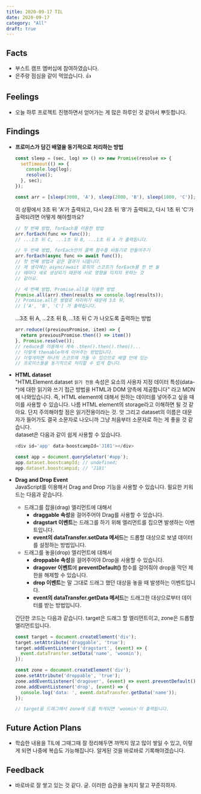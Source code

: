 ```yaml
---
title: 2020-09-17 TIL
date: 2020-09-17
category: "All"
draft: true
---
```


## Facts

- 부스트 캠프 멤버십에 참여하였습니다.
- 은주랑 점심을 같이 먹었습니다. 👍

## Feelings

- 오늘 하루 프로젝트 진행하면서 얻어가는 게 많은 하루인 것 같아서 뿌듯합니다.

## Findings

- **프로미스가 담긴 배열을 동기적으로 처리하는 방법**  

    ```js
    const sleep = (sec, log) => () => new Promise(resolve => {
      setTimeout(() => {
        console.log(log);
        resolve();
      }, sec);
    });

    const arr = [sleep(3000, 'A'), sleep(2000, 'B'), sleep(1000, 'C')];
    ```

    이 상황에서 3초 뒤 'A'가 출력되고, 다시 2초 뒤 'B'가 출력되고, 다시 1초 뒤 'C'가 출력되려면 어떻게 해야할까요?

    ```js
    // 첫 번째 방법, forEach를 이용한 방법
    arr.forEach(func => func());
    // ...1초 뒤 C, ...1초 뒤 B, ...1초 뒤 A 가 출력됩니다.

    // 두 번째 방법, forEach안의 콜백 함수를 비동기로 만들어주기
    arr.forEach(async func => await func());
    // 첫 번째 방법과 같은 결과가 나옵니다.
    // 제 생각에는 async/await 로직의 스코프가 forEach를 한 번 돌
    // 때마다 새로 생성되기 때문에 서로 영향을 미치지 못하는 것
    // 같아요.

    // 세 번째 방법, Promise.all을 이용한 방법
    Promise.all(arr).then(results => console.log(results));
    // Promise.all은 병렬로 처리하기 때문에 3초 뒤,
    // ['A', 'B', 'C'] 가 출력됩니다.
    ```

    ...3초 뒤 A, ...2초 뒤 B, ...1초 뒤 C 가 나오도록 출력하는 방법

    ```js
    arr.reduce((previousPromise, item) => {
      return previousPromise.then(() => item())
    }, Promise.resolve());
    // reduce를 이용해서 계속 .then().then().then()...
    // 이렇게 thenable하게 이어주는 방법입니다.
    // 이렇게하면 하나의 스코프에 가둘 수 있으므로 배열 안에 있는
    // 프로미스들을 동기적으로 처리할 수 있게 합니다.
    ```

- **HTML dataset**  
  "HTMLElement.dataset `읽기 전용` 속성은 요소의 사용자 지정 데이터 특성(data-*)에 대한 읽기와 쓰기 접근 방법을 HTML과 DOM 양측에 제공합니다" 라고 MDN에 나와있습니다. 즉, HTML element에 대해서 원하는 데이터를 넣어주고 싶을 때 이를 사용할 수 있습니다. 나름 HTML element의 storage라고 이해하면 될 것 같아요. 단지 주의해야할 점은 읽기전용이라는 것. 앗 그리고 dataset의 이름은 대문자가 들어가도 결국 소문자로 나오니까 그냥 처음부터 소문자로 하는 게 좋을 것 같습니다.  
  dataset은 다음과 같이 쉽게 사용할 수 있습니다.

    ```js
    <div id='app' data-boostcampId='J181'></div>

    const app = document.querySeletor('#app');
    app.dataset.boostcampId; // undefined;
    app.dataset.boostcampid; // 'J181'
    ```

- **Drag and Drop Event**  
  JavaScript를 이용해서 Drag and Drop 기능을 사용할 수 있습니다. 필요한 키워드는 다음과 같습니다.  
  
  - 드래그를 잡을(drag) 엘리먼트에 대해서
      - **draggable 속성**을 걸어주어야 Drag를 사용할 수 있습니다.
      - **dragstart 이벤트**는 드래그를 하기 위해 엘리먼트를 집으면 발생하는 이벤트입니다.
      - **event의 dataTransfer.setData 메서드**는 드롭할 대상으로 보낼 데이터를 설정하는 방법입니다.  
  - 드래그를 놓을(drop) 엘리먼트에 대해서
      - **droppable 속성**을 걸어주어야 Drop을 사용할 수 있습니다.
      - **dragover 이벤트**에 **preventDefault()** 함수를 걸어줘야 drop을 막던 제한을 해제할 수 있습니다.
      - **drop 이벤트**는 말 그대로 드래그 했던 대상을 놓을 때 발생하는 이벤트입니다.
      - **event의 dataTransfer.getData 메서드**는 드래그한 대상으로부터 데이터를 받는 방법입니다.  

  간단한 코드는 다음과 같습니다. target은 드래그 할 엘리먼트이고, zone은 드롭할 엘리먼트입니다.

    ```js
    const target = document.createElement('div');
    target.setAttribute('draggable', 'true');
    target.addEventListener('dragstart', (event) => {
      event.dataTransfer.setData('name', 'woomin');
    });

    const zone = document.createElement('div');
    zone.setAttribute('droppable', 'true');
    zone.addEventListener('dragover', (event) => event.preventDefault());
    zone.addEventListener('drop', (event) => {
      console.log('data: ', event.dataTransfer.getData('name'));
    });

    // target을 드래그해서 zone에 드롭 하게되면 'woomin'이 출력됩니다.
    ```

## Future Action Plans

- 학습한 내용을 TIL에 그때그때 잘 정리해두면 까먹지 않고 많이 쌓일 수 있고, 이렇게 되면 나중에 복습도 가능해집니다. 알게된 것을 바로바로 기록해야겠습니다.

## Feedback

- 바로바로 잘 쌓고 있는 것 같다. 굳. 이러한 습관을 놓치지 말고 꾸준히하자.
